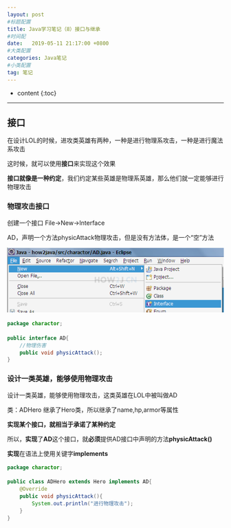 ```yaml
---
layout: post
#标题配置
title: Java学习笔记（8）接口与继承
#时间配
date:   2019-05-11 21:17:00 +0800
#大类配置
categories: Java笔记
#小类配置
tag: 笔记
---
```


* content
{:toc}

---

## 接口

在设计LOL的时候，进攻类英雄有两种，一种是进行物理系攻击，一种是进行魔法系攻击

这时候，就可以使用**接口**来实现这个效果

**接口就像是一种约定**，我们约定某些英雄是物理系英雄，那么他们就一定能够进行物理攻击

### 物理攻击接口

创建一个接口 File->New->Interface

AD，声明一个方法physicAttack物理攻击，但是没有方法体，是一个“空”方法

![](/styles/images/2019-03-22-how2java/8.1.png)

```java
package charactor;

public interface AD{
	//物理伤害
	public void physicAttack();
}
```

### 设计一类英雄，能够使用物理攻击

设计一类英雄，能够使用物理攻击，这类英雄在LOL中被叫做AD

类：ADHero
继承了Hero类，所以继承了name,hp,armor等属性

**实现某个接口，就相当于承诺了某种约定**

所以，**实现**了**AD**这个接口，就**必须**提供AD接口中声明的方法**physicAttack()**

**实现**在语法上使用关键字**implements**

```java
package charactor;

public class ADHero extends Hero implements AD{
	@Override
	public void physicAttack(){
		System.out.println("进行物理攻击");
	}
}
```